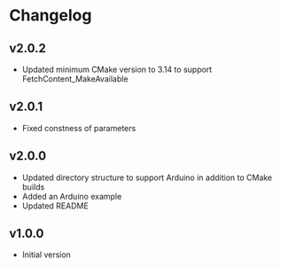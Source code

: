 # Changelog

## v2.0.2
- Updated minimum CMake version to 3.14 to support FetchContent_MakeAvailable

## v2.0.1
- Fixed constness of parameters

## v2.0.0
- Updated directory structure to support Arduino in addition to CMake builds
- Added an Arduino example
- Updated README

## v1.0.0
- Initial version
